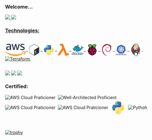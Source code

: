<h3>Welcome...</h3> 
 <div>
  <a href="https://github.com/crypto-br">
  <img height="180em" src="https://github-readme-stats.vercel.app/api?username=crypto-br&show_icons=true&theme=dark&include_all_commits=true&count_private=true"/>
  <img height="180em" src="https://github-readme-stats.vercel.app/api/top-langs/?username=crypto-br&layout=compact&langs_count=7&theme=dark"/>
</div>
 <h3>Technologies:</h3> 
<div style="display: inline_block"><br>
  <img align="center" alt="AWS" height="40" width="auto" src="img/aws-2.svg">&nbsp;
  <img align="center" alt="Crypto-Linux" height="40" width="auto" src="https://raw.githubusercontent.com/devicons/devicon/master/icons/bash/bash-original.svg">&nbsp;
  <img align="center" alt="Pythoh" height="40" width="auto" src="https://raw.githubusercontent.com/devicons/devicon/master/icons/python/python-original.svg">&nbsp;
  <img align="center" alt="AWS Lambda" height="40" width="auto" src="img/aws-lambda-1.svg">&nbsp;
  <img align="center" alt="Crypto-Docker" height="40" width="auto"" src="https://raw.githubusercontent.com/devicons/devicon/master/icons/docker/docker-original-wordmark.svg">&nbsp;
  <img align="center" alt="Crypto-Rasp" height="40" width="auto" src="https://raw.githubusercontent.com/devicons/devicon/master/icons/raspberrypi/raspberrypi-original.svg">&nbsp;
  <img align="center" alt="Debian" height="40" width="auto" src="https://raw.githubusercontent.com/devicons/devicon/master/icons/debian/debian-original.svg">&nbsp;
  <img align="center" alt="KB8" height="40" width="auto" src="https://raw.githubusercontent.com/devicons/devicon/master/icons/kubernetes/kubernetes-plain-wordmark.svg">&nbsp;
  <img align="center" alt="KB8" height="40" width="auto" src="https://raw.githubusercontent.com/devicons/devicon/master/icons/jenkins/jenkins-original.svg">&nbsp;
  <img align="center" alt="Terraform" height="40" width="auto" src="https://w7.pngwing.com/pngs/274/556/png-transparent-hashicorp-terraform-logo-business-glassdoor-business-angle-service-rectangle.png">&nbsp;
</div>

  ##
 
<div> 
  <a href="https://instagram.com/gynsec" target="_blank"><img src="https://img.shields.io/badge/-Instagram-%23E4405F?style=for-the-badge&logo=instagram&logoColor=white" target="_blank"></a>
 <a href="https://discord.gg/aUpJEG7gmU" target="_blank"><img src="https://img.shields.io/badge/Discord-7289DA?style=for-the-badge&logo=discord&logoColor=white" target="_blank"></a> 
  <a href="https://www.linkedin.com/in/luizmachadoaws" target="_blank"><img src="https://img.shields.io/badge/-LinkedIn-%230077B5?style=for-the-badge&logo=linkedin&logoColor=white" target="_blank"></a> 
 

<h3>Certified:</h3> 
<img align="center" alt="AWS Cloud Praticioner" height="50" width="50" src="https://images.credly.com/size/340x340/images/00634f82-b07f-4bbd-a6bb-53de397fc3a6/image.png">&nbsp;
<img align="center" alt="Well-Architected Proficient" height="50" width="50" src="https://images.credly.com/size/340x340/images/b870667f-00a3-48d7-b988-9c02b441b883/image.png">&nbsp;
<img align="center" alt="AWS Cloud Praticioner" height="50" width="50" src="https://encrypted-tbn0.gstatic.com/images?q=tbn:ANd9GcTqlQu44_J2LK2-I59C5bb-oHMd1Iob0k_wIMMAsiPzpfodRAy_AHyd-mTDghNBQyQERPc&usqp=CAU">&nbsp;
<img align="center" alt="AWS Cloud Praticioner" height="50" width="50" src="https://images.credly.com/size/340x340/images/82e6c305-31ca-4ea2-a82a-87deca12092e/CertiProf-Logo-Kanban_Foundations-KIKF.png">&nbsp;
<img align="center" alt="Pythoh" height="50" width="50" src="https://raw.githubusercontent.com/devicons/devicon/master/icons/python/python-original.svg">&nbsp;
<img align="center" alt="Pythoh" height="50" width="50" src="https://images.credly.com/size/340x340/images/84ac9eff-b8a2-4683-846b-f59887a73801/Python_101_Data_Science.png">&nbsp;


</div>
<br></br>

[![trophy](https://github-profile-trophy.vercel.app/?username=crypto-br&theme=dracula&column=3&margin-w=15&margin-h=15&row=2&column=3)](https://github.com/ryo-ma/github-profile-trophy)
